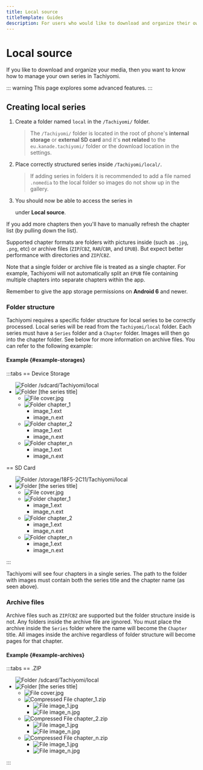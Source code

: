 ```yaml
---
title: Local source
titleTemplate: Guides
description: For users who would like to download and organize their own media.
---
```


# Local source

If you like to download and organize your media, then you want to know how to manage your own series in Tachiyomi.

::: warning
This page explores some advanced features.
:::

## Creating local series

1. Create a folder named `local` in the `/Tachiyomi/` folder.

    > The `/Tachiyomi/` folder is located in the root of phone's **internal storage** or **external SD card** and it's **not related** to the `eu.kanade.tachiyomi/` folder or the download location in the settings.
1. Place correctly structured series inside `/Tachiyomi/local/`.

    > If adding series in folders it is recommended to add a file named `.nomedia` to the local folder so images do not show up in the gallery.
1. You should now be able to access the series in <nav to="sources"> under **Local source**.

If you add more chapters then you'll have to manually refresh the chapter list (by pulling down the list).

Supported chapter formats are folders with pictures inside (such as `.jpg`, `.png`, etc) or archive files (`ZIP`/`CBZ`, `RAR`/`CBR`, and `EPUB`).
But expect better performance with directories and `ZIP`/`CBZ`.

Note that a single folder or archive file is treated as a single chapter. For example, Tachiyomi will not automatically split an `EPUB` file containing multiple chapters into separate chapters within the app.

Remember to give the app storage permissions on **Android 6** and newer.

### Folder structure

Tachiyomi requires a specific folder structure for local series to be correctly processed.
Local series will be read from the `Tachiyomi/local` folder.
Each series must have a `Series` folder and a `Chapter` folder.
Images will then go into the chapter folder.
See below for more information on archive files.
You can refer to the following example:

#### Example {#example-storages}

:::tabs
== Device Storage
<div class="tree">
	<ul>
		<img src="/img/folder.svg" alt="Folder" class="tree-icon icon-folder">
		<span class="folder root">/sdcard/Tachiyomi/local</span>
		<li>
			<img src="/img/folder.svg" alt="Folder" class="tree-icon icon-folder">
			<span class="folder main">[the series title]</span>
			<ul>
				<li>
					<img src="/img/jpeg.svg" alt="File" class="tree-icon icon-jpeg">
					<span class="file jpg">cover<span class="file-extension">.jpg</span></span>
				</li>
				<li>
					<img src="/img/folder.svg" alt="Folder" class="tree-icon icon-folder">
					<span class="folder">chapter_1</span>
					<ul>
						<li><span class="file">image_1<span class="file-extension">.ext</span></span></li>
						<li><span class="file">image_n<span class="file-extension">.ext</span></span></li>
					</ul>
				</li>
				<li>
					<img src="/img/folder.svg" alt="Folder" class="tree-icon icon-folder">
					<span class="folder">chapter_2</span>
					<ul>
						<li><span class="file">image_1<span class="file-extension">.ext</span></span></li>
						<li><span class="file">image_n<span class="file-extension">.ext</span></span></li>
					</ul>
				</li>
				<li>
					<img src="/img/folder.svg" alt="Folder" class="tree-icon icon-folder">
					<span class="folder">chapter_n</span>
					<ul>
						<li><span class="file">image_1<span class="file-extension">.ext</span></span></li>
						<li><span class="file">image_n<span class="file-extension">.ext</span></span></li>
					</ul>
				</li>
			</ul>
		</li>
	</ul>
</div>
== SD Card
<div class="tree">
	<ul>
		<img src="/img/folder.svg" alt="Folder" class="tree-icon icon-folder">
		<span class="folder root">/storage/18F5-2C11/Tachiyomi/local</span>
		<li>
			<img src="/img/folder.svg" alt="Folder" class="tree-icon icon-folder">
			<span class="folder main">[the series title]</span>
			<ul>
				<li>
					<img src="/img/jpeg.svg" alt="File" class="tree-icon icon-jpeg">
					<span class="file jpg">cover<span class="file-extension">.jpg</span></span>
				</li>
				<li>
					<img src="/img/folder.svg" alt="Folder" class="tree-icon icon-folder">
					<span class="folder">chapter_1</span>
					<ul>
						<li><span class="file">image_1<span class="file-extension">.ext</span></span></li>
						<li><span class="file">image_n<span class="file-extension">.ext</span></span></li>
					</ul>
				</li>
				<li>
					<img src="/img/folder.svg" alt="Folder" class="tree-icon icon-folder">
					<span class="folder">chapter_2</span>
					<ul>
						<li><span class="file">image_1<span class="file-extension">.ext</span></span></li>
						<li><span class="file">image_n<span class="file-extension">.ext</span></span></li>
					</ul>
				</li>
				<li>
					<img src="/img/folder.svg" alt="Folder" class="tree-icon icon-folder">
					<span class="folder">chapter_n</span>
					<ul>
						<li><span class="file">image_1<span class="file-extension">.ext</span></span></li>
						<li><span class="file">image_n<span class="file-extension">.ext</span></span></li>
					</ul>
				</li>
			</ul>
		</li>
	</ul>
</div>
:::

Tachiyomi will see four chapters in a single series.
The path to the folder with images must contain both the series title and the chapter name (as seen above).

### Archive files

Archive files such as `ZIP`/`CBZ` are supported but the folder structure inside is not.
Any folders inside the archive file are ignored.
You must place the archive inside the `Series` folder where the name will become the `Chapter` title.
All images inside the archive regardless of folder structure will become pages for that chapter.

#### Example {#example-archives}

:::tabs
== .ZIP
<div class="tree">
	<ul>
		<img src="/img/folder.svg" alt="Folder" class="tree-icon icon-folder">
		<span class="folder root">/sdcard/Tachiyomi/local</span>
		<li>
			<img src="/img/folder.svg" alt="Folder" class="tree-icon icon-folder">
			<span class="folder main">[the series title]</span>
			<ul>
				<li>
					<img src="/img/jpeg.svg" alt="File" class="tree-icon icon-jpeg">
					<span class="file jpg">cover<span class="file-extension">.jpg</span></span>
				</li>
				<li>
					<img src="/img/zip.svg" alt="Compressed File" class="tree-icon icon-zip">
					<span class="file zip">chapter_1<span class="file-extension">.zip</span></span>
					<ul>
						<li>
							<img src="/img/jpeg.svg" alt="File" class="tree-icon icon-jpeg">
							<span class="file jpg">image_1<span class="file-extension">.jpg</span></span>
						</li>
						<li>
							<img src="/img/jpeg.svg" alt="File" class="tree-icon icon-jpeg">
							<span class="file jpg">image_n<span class="file-extension">.jpg</span></span>
						</li>
					</ul>
				</li>
				<li>
					<img src="/img/zip.svg" alt="Compressed File" class="tree-icon icon-zip">
					<span class="file zip">chapter_2<span class="file-extension">.zip</span></span>
					<ul>
						<li>
							<img src="/img/jpeg.svg" alt="File" class="tree-icon icon-jpeg">
							<span class="file jpg">image_1<span class="file-extension">.jpg</span></span>
						</li>
						<li>
							<img src="/img/jpeg.svg" alt="File" class="tree-icon icon-jpeg">
							<span class="file jpg">image_n<span class="file-extension">.jpg</span></span>
						</li>
					</ul>
				</li>
				<li>
					<img src="/img/zip.svg" alt="Compressed File" class="tree-icon icon-zip">
					<span class="file zip">chapter_n<span class="file-extension">.zip</span></span>
					<ul>
						<li>
							<img src="/img/jpeg.svg" alt="File" class="tree-icon icon-jpeg">
							<span class="file jpg">image_1<span class="file-extension">.jpg</span></span>
						</li>
						<li>
							<img src="/img/jpeg.svg" alt="File" class="tree-icon icon-jpeg">
							<span class="file jpg">image_n<span class="file-extension">.jpg</span></span>
						</li>
					</ul>
				</li>
			</ul>
		</li>
	</ul>
</div>
:::

<style scoped>
	@import "../../../.vitepress/theme/styles/tree.styl"
</style>
